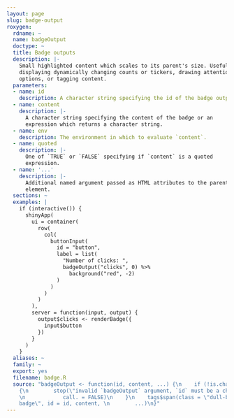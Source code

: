 ```yaml
---
layout: page
slug: badge-output
roxygen:
  rdname: ~
  name: badgeOutput
  doctype: ~
  title: Badge outputs
  description: |-
    Small highlighted content which scales to its parent's size. Useful for
    displaying dynamically changing counts or tickers, drawing attention to new
    options, or tagging content.
  parameters:
  - name: id
    description: A character string specifying the id of the badge output.
  - name: content
    description: |-
      A character string specifying the content of the badge or an
      expression which returns a character string.
  - name: env
    description: The environment in which to evaluate `content`.
  - name: quoted
    description: |-
      One of `TRUE` or `FALSE` specifying if `content` is a quoted
      expression.
  - name: '...'
    description: |-
      Additional named argument passed as HTML attributes to the parent
      element.
  sections: ~
  examples: |
    if (interactive()) {
      shinyApp(
        ui = container(
          row(
            col(
              buttonInput(
                id = "button",
                label = list(
                  "Number of clicks: ",
                  badgeOutput("clicks", 0) %>%
                    background("red", -2)
                )
              )
            )
          )
        ),
        server = function(input, output) {
          output$clicks <- renderBadge({
            input$button
          })
        }
      )
    }
  aliases: ~
  family: ~
  export: yes
  filename: badge.R
  source: "badgeOutput <- function(id, content, ...) {\n    if (!is.character(id))
    {\n        stop(\"invalid `badgeOutput` argument, `id` must be a character string\",
    \n            call. = FALSE)\n    }\n    tags$span(class = \"dull-badge-output
    badge\", id = id, content, \n        ...)\n}"
---
```

